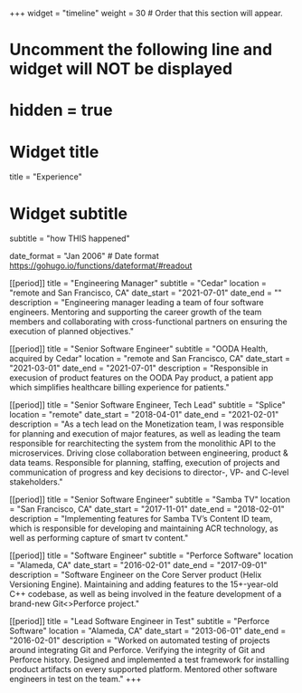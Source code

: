+++
widget = "timeline"
weight = 30  # Order that this section will appear.

# Uncomment the following line and widget will NOT be displayed
# hidden = true

# Widget title
title = "Experience"
# Widget subtitle
subtitle = "how THIS happened"

date_format = "Jan 2006" # Date format https://gohugo.io/functions/dateformat/#readout

[[period]]
  title = "Engineering Manager"
  subtitle = "Cedar"
  location = "remote and San Francisco, CA"
  date_start = "2021-07-01"
  date_end = ""
  description = "Engineering manager leading a team of four software engineers. Mentoring and supporting the career growth of the team members and collaborating with cross-functional partners on ensuring the execution of planned objectives."

[[period]]
  title = "Senior Software Engineer"
  subtitle = "OODA Health, acquired by Cedar"
  location = "remote and San Francisco, CA"
  date_start = "2021-03-01"
  date_end = "2021-07-01"
  description = "Responsible in execusion of product features on the OODA Pay product, a patient app which simplifies healthcare billing experience for patients."

[[period]]
  title = "Senior Software Engineer, Tech Lead"
  subtitle = "Splice"
  location = "remote"
  date_start = "2018-04-01"
  date_end = "2021-02-01"
  description = "As a tech lead on the Monetization team, I was responsible for planning and execution of major features, as well as leading the team responsible for rearchitecting the system from the monolithic API to the microservices. Driving close collaboration between engineering, product & data teams. Responsible for planning, staffing, execution of projects and communication of progress and key decisions to director-, VP- and C-level stakeholders."

[[period]]
  title = "Senior Software Engineer"
  subtitle = "Samba TV"
  location = "San Francisco, CA"
  date_start = "2017-11-01"
  date_end = "2018-02-01"
  description = "Implementing features for Samba TV’s Content ID team, which is responsible for developing and maintaining ACR technology, as well as performing capture of smart tv content."

[[period]]
  title = "Software Engineer"
  subtitle = "Perforce Software"
  location = "Alameda, CA"
  date_start = "2016-02-01"
  date_end = "2017-09-01"
  description = "Software Engineer on the Core Server product (Helix Versioning Engine). Maintaining and adding features to the 15+-year-old C++ codebase, as well as being involved in the feature development of a brand-new Git<>Perforce project."

[[period]]
  title = "Lead Software Engineer in Test"
  subtitle = "Perforce Software"
  location = "Alameda, CA"
  date_start = "2013-06-01"
  date_end = "2016-02-01"
  description = "Worked on automated testing of projects around integrating Git and Perforce. Verifying the integrity of Git and Perforce history. Designed and implemented a test framework for installing product artifacts on every supported platform. Mentored other software engineers in test on the team."
+++